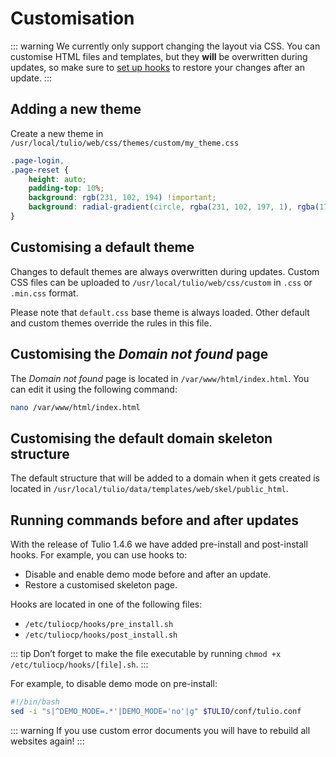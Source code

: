 # Customisation

::: warning
We currently only support changing the layout via CSS. You can customise HTML files and templates, but they **will** be overwritten during updates, so make sure to [set up hooks](#running-commands-before-and-after-updates) to restore your changes after an update.
:::

## Adding a new theme

Create a new theme in `/usr/local/tulio/web/css/themes/custom/my_theme.css`

```css
.page-login,
.page-reset {
	height: auto;
	padding-top: 10%;
	background: rgb(231, 102, 194) !important;
	background: radial-gradient(circle, rgba(231, 102, 197, 1), rgba(174, 43, 177, 1)) !important;
}
```

## Customising a default theme

Changes to default themes are always overwritten during updates. Custom CSS files can be uploaded to `/usr/local/tulio/web/css/custom` in `.css` or `.min.css` format.

Please note that `default.css` base theme is always loaded. Other default and custom themes override the rules in this file.

## Customising the _Domain not found_ page

The _Domain not found_ page is located in `/var/www/html/index.html`. You can edit it using the following command:

```bash
nano /var/www/html/index.html
```

## Customising the default domain skeleton structure

The default structure that will be added to a domain when it gets created is located in `/usr/local/tulio/data/templates/web/skel/public_html`.

## Running commands before and after updates

With the release of Tulio 1.4.6 we have added pre-install and post-install hooks. For example, you can use hooks to:

- Disable and enable demo mode before and after an update.
- Restore a customised skeleton page.

Hooks are located in one of the following files:

- `/etc/tuliocp/hooks/pre_install.sh`
- `/etc/tuliocp/hooks/post_install.sh`

::: tip
Don’t forget to make the file executable by running `chmod +x /etc/tuliocp/hooks/[file].sh`.
:::

For example, to disable demo mode on pre-install:

```bash /etc/tuliocp/hooks/pre_install.sh
#!/bin/bash
sed -i "s|^DEMO_MODE=.*'|DEMO_MODE='no'|g" $TULIO/conf/tulio.conf
```

::: warning
If you use custom error documents you will have to rebuild all websites again!
:::
